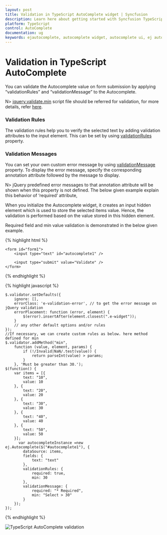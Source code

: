 ```yaml
---
layout: post
title: Validation in TypeScript AutoComplete widget | Syncfusion
description: Learn here about getting started with Syncfusion TypeScript AutoComplete control, its elements, and more.
platform: TypeScript
control: AutoComplete
documentation: ug
keywords: ejautocomplete, autocomplete widget, autocomplete ui, ej autocomplete
---
```


# Validation in TypeScript AutoComplete

You can validate the Autocomplete value on form submission by applying “validationRules” and “validationMessage” to the Autocomplete. 

N> [jquery.validate.min](https://cdn.syncfusion.com/js/assets/external/jquery.validate.min.js) script file should be referred for validation, for more details, refer [here](https://jqueryvalidation.org/documentation).

### Validation Rules

The validation rules help you to verify the selected text by adding validation attributes to the input element. This can be set by using [validationRules](https://help.syncfusion.com/api/js/ejautocomplete#members:validationrules) property.

### Validation Messages 

You can set your own custom error message by using [validationMessage](https://help.syncfusion.com/api/js/ejautocomplete#members:validationmessage) property. To display the error message, specify the corresponding annotation attribute followed by the message to display.

N> jQuery predefined error messages to that annotation attribute will be shown when this property is not defined. The below given example explain this behavior of ‘required’ attribute,

When you initialize the Autocomplete widget, it creates an input hidden element which is used to store the selected items value. Hence, the validation is performed based on the value stored in this hidden element.

Required field and min value validation is demonstrated in the below given example.

{% highlight html %}

    <form id="form1">
    	<input type="text" id="autocomplete1" />
   
    	<input type="submit" value="Validate" />
	</form>
                
{% endhighlight %}

{% highlight javascript %}
	
    $.validator.setDefaults({
        ignore: [],
        errorClass: 'e-validation-error', // to get the error message on jQuery validation
        errorPlacement: function (error, element) {
            $(error).insertAfter(element.closest(".e-widget"));
        }
        // any other default options and/or rules
    });
    //If necessary, we can create custom rules as below. here method defined for min
    $.validator.addMethod("min",
        function (value, element, params) {
            if (!/Invalid|NaN/.test(value)) {
                return parseInt(value) > params;
            }
        }, 'Must be greater than 30.');
    $(function() {
        var items = [{
            text: "10",
            value: 10
        }, {
            text: "20",
            value: 20
        }, {
            text: "30",
            value: 30
        }, {
            text: "40",
            value: 40
        }, {
            text: "50",
            value: 50
        }];
          var autocompleteInstance =new ej.Autocomplete($("#autocomplete1"), {    
            dataSource: items,
            fields: {
                text: "text"
            },
            validationRules: {
                required: true,
                min: 30
            },
            validationMessage: {
                required: "* Required",
                min: "Select > 30"
            }
        });
    });
	
{% endhighlight %}

![TypeScript AutoComplete validation](Validation_images\validation_img1.png)

